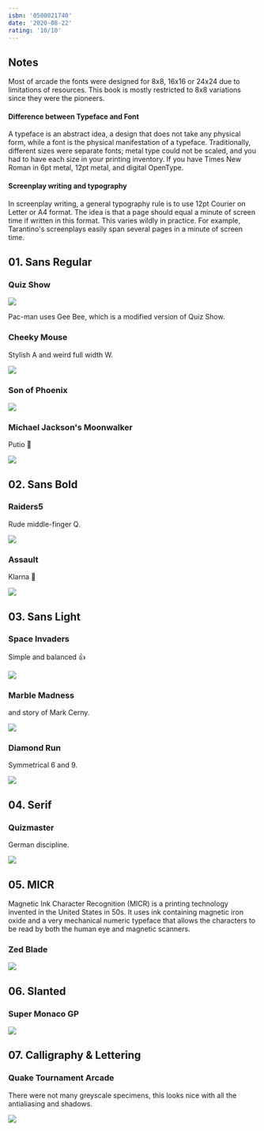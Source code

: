 ```yaml
---
isbn: '0500021740'
date: '2020-08-22'
rating: '10/10'
---
```


## Notes

Most of arcade the fonts were designed for 8x8, 16x16 or 24x24 due to limitations of resources. This book is mostly restricted to 8x8 variations since they were the pioneers.

#### Difference between T**ypeface and Font**

A typeface is an abstract idea, a design that does not take any physical form, while a font is the physical manifestation of a typeface. Traditionally, different sizes were separate fonts; metal type could not be scaled, and you had to have each size in your printing inventory. If you have Times New Roman in 6pt metal, 12pt metal, and digital OpenType.

#### Screenplay writing and typography

In screenplay writing, a general typography rule is to use 12pt Courier on Letter or A4 format. The idea is that a page should equal a minute of screen time if written in this format. This varies wildly in practice. For example, Tarantino's screenplays easily span several pages in a minute of screen time.

## 01. Sans Regular

### Quiz Show

![](/images/arcade-game-typography-1.jpg)

Pac-man uses Gee Bee, which is a modified version of Quiz Show.

### Cheeky Mouse

Stylish A and weird full width W.

![](/images/arcade-game-typography-2.jpg)

### Son of Phoenix

![](/images/arcade-game-typography-0.jpg)

### Michael Jackson's Moonwalker

Putio 🤠

![](/images/arcade-game-typography-3.jpg)

## 02. Sans Bold

### Raiders5

Rude middle-finger Q.

![](/images/arcade-game-typography-4.jpg)

### Assault

Klarna 💅

![](/images/arcade-game-typography-5.jpg)

## 03. Sans Light

### Space Invaders

Simple and balanced 👍

![](/images/arcade-game-typography-6.jpg)

### Marble Madness

and story of Mark Cerny.

![](/images/arcade-game-typography-7.jpg)

### Diamond Run

Symmetrical 6 and 9.

![](/images/arcade-game-typography-8.jpg)

## 04. Serif

### Quizmaster

German discipline.

![](/images/arcade-game-typography-9.jpg)

## 05. MICR

Magnetic Ink Character Recognition (MICR) is a printing technology invented in the United States in 50s. It uses ink containing magnetic iron oxide and a very mechanical numeric typeface that allows the characters to be read by both the human eye and magnetic scanners.

### Zed Blade

![](/images/arcade-game-typography-10.jpg)

## 06. Slanted

### Super Monaco GP

![](/images/arcade-game-typography-11.jpg)

## 07. Calligraphy & Lettering

### Quake Tournament Arcade

There were not many greyscale specimens, this looks nice with all the antialiasing and shadows.

![](/images/arcade-game-typography-12.jpg)
